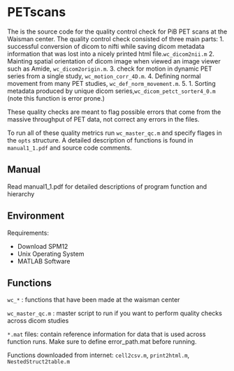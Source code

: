 # PETscans
The is the source code for the quality control check for PiB PET scans at the Waisman center. 
The quality control check consisted of three main parts: 1. successful conversion of dicom to nifti while saving dicom metadata information that was lost into a nicely printed html file.`wc_dicom2nii.m` 2. Mainting spatial orientation of dicom image when viewed an image viewer such as Amide, `wc_dicom2origin.m`. 3. check for motion in dynamic PET series from a single study, `wc_motion_corr_4D.m`. 4. Defining normal movement from many PET studies, `wc_def_norm_movement.m`. 5. 1. Sorting metadata produced by unique dicom series,`wc_dicom_petct_sorter4_0.m` (note this function is error prone.)

These quality checks are meant to flag possible errors that come from the massive throughput of PET data, not correct any errors in the files.

To run all of these quality metrics run `wc_master_qc.m` and specify flages in the `opts` structure. 
A detailed description of functions is found in `manual1_1.pdf` and source code comments. 

## Manual 
Read manual1_1.pdf for detailed descriptions of program function and hierarchy 

## Environment

Requirements: 
- Download SPM12
- Unix Operating System
- MATLAB Software

## Functions 
`wc_*` : functions that have been made at the waisman center 

`wc_master_qc.m` : master script to run if you want to perform quality checks across dicom studies

`*.mat` files: contain reference information for data that is used across function runs. Make sure to define error_path.mat before running. 

Functions downloaded from internet: `cell2csv.m`, `print2html.m`, `NestedStruct2table.m`
